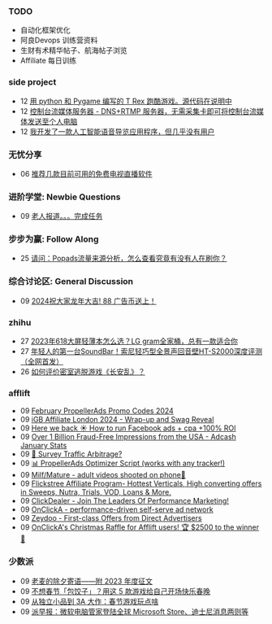 ### TODO
-  自动化框架优化
-  阿良Devops 训练营资料
-  生财有术精华帖子、航海帖子浏览
-  Affiliate 每日训练

### side project
<!-- sideproject:START -->
-  12 [用 python 和 Pygame 编写的 T Rex 跑酷游戏。源代码在说明中](https://www.youtube.com/watch?v=pZySIXSelCA)
-  12 [控制台流媒体服务器 - DNS+RTMP 服务器，无需采集卡即可将控制台流媒体发送至个人电脑](https://github.com/Aioros/console-streaming-server)
-  12 [我开发了一款人工智能语音导览应用程序，但几乎没有用户](https://www.reddit.com/r/SideProject/comments/18gpp0e/ive_built_an_ai_audio_tour_app_but_have_almost_no/)<!-- sideproject:END -->


### 无忧分享
<!-- ruyo:START -->
-  06 [推荐几款目前可用的免费电视直播软件](https://51.ruyo.net/18608.html)<!-- ruyo:END -->

### 进阶学堂: Newbie Questions
<!-- advertcn1:START -->
-  09 [老人报道。。。完成任务](https://www.advertcn.com/thread-113951-1-1.html)<!-- advertcn1:END -->

### 步步为赢: Follow Along
<!-- advertcn2:START -->
-  25 [请问：Popads流量来源分析，怎么查看究竟有没有人在刷你？](https://www.advertcn.com/thread-113807-1-1.html)<!-- advertcn2:END -->

### 综合讨论区: General Discussion
<!-- advertcn3:START -->
-  09 [2024祝大家龙年大吉! 88 广告币送上！](https://www.advertcn.com/thread-113950-1-1.html)<!-- advertcn3:END -->


### zhihu
<!-- zhihu:START -->
-  27 [2023年618大屏轻薄本怎么选？LG gram全家桶，总有一款适合你](http://zhuanlan.zhihu.com/p/632641888?utm_campaign=rss&utm_medium=rss&utm_source=rss&utm_content=title)
-  27 [年轻人的第一台SoundBar！索尼轻巧型全景声回音壁HT-S2000深度评测（全网首发）](http://zhuanlan.zhihu.com/p/630990296?utm_campaign=rss&utm_medium=rss&utm_source=rss&utm_content=title)
-  26 [如何评价密室逃脱游戏《长安乱》？](http://www.zhihu.com/question/563950552/answer/3045961312?utm_campaign=rss&utm_medium=rss&utm_source=rss&utm_content=title)<!-- zhihu:END -->

### afflift
<!-- afflift:START -->
-  09 [February PropellerAds Promo Codes 2024](https://afflift.com/f/threads/february-propellerads-promo-codes-2024.12592/)
-  09 [iGB Affiliate London 2024 - Wrap-up and Swag Reveal](https://afflift.com/f/threads/igb-affiliate-london-2024-wrap-up-and-swag-reveal.12614/)
-  09 [Here we back ☀️ How to run Facebook ads + cpa +100% ROI](https://afflift.com/f/threads/here-we-back-%E2%98%80%EF%B8%8F-how-to-run-facebook-ads-cpa-100-roi.12146/)
-  09 [Over 1 Billion Fraud-Free Impressions from the USA - Adcash January Stats](https://afflift.com/f/threads/over-1-billion-fraud-free-impressions-from-the-usa-adcash-january-stats.12609/)
-  09 [🚦 Survey Traffic Arbitrage?](https://afflift.com/f/threads/%F0%9F%9A%A6-survey-traffic-arbitrage.12508/)
-  09 [📊 PropellerAds Optimizer Script &lpar;works with any tracker!&rpar;](https://afflift.com/f/threads/%F0%9F%93%8A-propellerads-optimizer-script-works-with-any-tracker.11813/)
-  09 [Milf/Mature - adult videos shooted on phone🤳](https://afflift.com/f/threads/milf-mature-adult-videos-shooted-on-phone%F0%9F%A4%B3.12615/)
-  09 [Flickstree Affiliate Program- Hottest Verticals, High converting offers in Sweeps, Nutra, Trials, VOD, Loans &amp; More.](https://afflift.com/f/threads/flickstree-affiliate-program-hottest-verticals-high-converting-offers-in-sweeps-nutra-trials-vod-loans-more.12567/)
-  09 [ClickDealer - Join The Leaders Of Performance Marketing!](https://afflift.com/f/threads/clickdealer-join-the-leaders-of-performance-marketing.2440/)
-  09 [OnClickA - performance-driven self-serve ad network](https://afflift.com/f/threads/onclicka-performance-driven-self-serve-ad-network.10316/)
-  09 [Zeydoo - First-class Offers from Direct Advertisers](https://afflift.com/f/threads/zeydoo-first-class-offers-from-direct-advertisers.4373/)
-  09 [OnClickA&#39;s Christmas Raffle for Afflift users! 🏆 $2500 to the winner 🌟](https://afflift.com/f/threads/onclickas-christmas-raffle-for-afflift-users-%F0%9F%8F%86-2500-to-the-winner-%F0%9F%8C%9F.12219/)<!-- afflift:END -->

### 少数派
<!-- sspai:START -->
-  09 [老麦的除夕寄语——附 2023 年度征文](https://sspai.com/post/86409)
-  09 [不想春节「包饺子」？用这 5 款游戏给自己开场快乐春晚](https://sspai.com/post/86390)
-  09 [从独立小品到 3A 大作：春节游戏玩点啥](https://sspai.com/post/86388)
-  09 [派早报：微软电脑管家登陆全球 Microsoft Store、迪士尼消息两则等](https://sspai.com/post/86407)<!-- sspai:END -->
